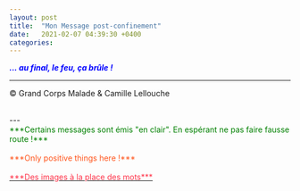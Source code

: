 ```yaml
---
layout: post
title:  "Mon Message post-confinement"
date:   2021-02-07 04:39:30 +0400
categories: 
---
```



<span style="color: blue">***... au final, le feu, ça brûle !***</span>
<br/>


---
&copy;  Grand Corps Malade & Camille Lellouche

<br>
---

<br>
<span style="color: green">***Certains messages sont émis "en clair". En espérant ne pas faire fausse route !***</span>
<br/>
<br>
<span style="color: #ff531a">***Only positive things here !***</span>
<br/>
<br>
<a href="https://pixabay.com/fr/users/alexey_hulsov-388655/?tab=latest" target="_blank"><span style="color:  #ff3349">***Des images à la place des mots***</span></a>

